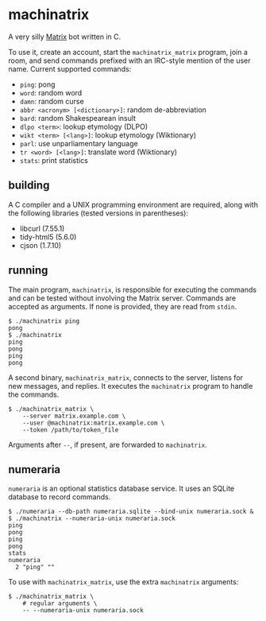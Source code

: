 # machinatrix

A very silly [Matrix](https://matrix.org) bot written in C.

To use it, create an account, start the `machinatrix_matrix` program, join a
room, and send commands prefixed with an IRC-style mention of the user name.
Current supported commands:

- `ping`: pong
- `word`: random word
- `damn`: random curse
- `abbr <acronym> [<dictionary>]`: random de-abbreviation
- `bard`: random Shakespearean insult
- `dlpo <term>`: lookup etymology (DLPO)
- `wikt <term> [<lang>]`: lookup etymology (Wiktionary)
- `parl`: use unparliamentary language
- `tr <word> [<lang>]`: translate word (Wiktionary)
- `stats`: print statistics

## building

A C compiler and a UNIX programming environment are required, along with the
following libraries (tested versions in parentheses):

- libcurl (7.55.1)
- tidy-html5 (5.6.0)
- cjson (1.7.10)

## running

The main program, `machinatrix`, is responsible for executing the commands and
can be tested without involving the Matrix server.  Commands are accepted as
arguments.  If none is provided, they are read from `stdin`.

    $ ./machinatrix ping
    pong
    $ ./machinatrix
    ping
    pong
    ping
    pong

A second binary, `machinatrix_matrix`, connects to the server, listens for new
messages, and replies.  It executes the `machinatrix` program to handle the
commands.

    $ ./machinatrix_matrix \
        --server matrix.example.com \
        --user @machinatrix:matrix.example.com \
        --token /path/to/token_file

Arguments after `--`, if present, are forwarded to `machinatrix`.

## numeraria

`numeraria` is an optional statistics database service.  It uses an SQLite
database to record commands.

    $ ./numeraria --db-path numeraria.sqlite --bind-unix numeraria.sock &
    $ ./machinatrix --numeraria-unix numeraria.sock
    ping
    pong
    ping
    pong
    stats
    numeraria
      2 "ping" ""

To use with `machinatrix_matrix`, use the extra `machinatrix` arguments:

    $ ./machinatrix_matrix \
        # regular arguments \
        -- --numeraria-unix numeraria.sock
